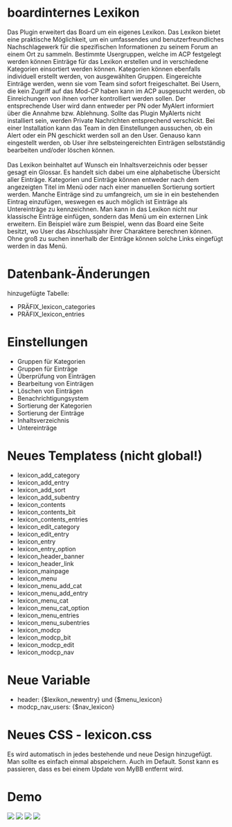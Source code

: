 # boardinternes Lexikon
Das Plugin erweitert das Board um ein eigenes Lexikon. Das Lexikon bietet eine praktische Möglichkeit, um ein umfassendes und benutzerfreundliches Nachschlagewerk für die spezifischen Informationen zu seinem Forum an einem Ort zu sammeln. Bestimmte Usergruppen, welche im ACP festgelegt werden können Einträge für das Lexikon erstellen und in verschiedene Kategorien einsortiert werden können. Kategorien können ebenfalls individuell erstellt werden, von ausgewählten Gruppen. Eingereichte Einträge werden, wenn sie vom Team sind sofort freigeschaltet. Bei Usern, die kein Zugriff auf das Mod-CP haben kann im ACP ausgesucht werden, ob Einreichungen von ihnen vorher kontrolliert werden sollen. Der entsprechende User wird dann entweder per PN oder MyAlert informiert über die Annahme bzw. Ablehnung. Sollte das Plugin MyAlerts nicht installiert sein, werden Private Nachrichten entsprechend verschickt. Bei einer Installation kann das Team in den Einstellungen aussuchen, ob ein Alert oder ein PN geschickt werden soll an den User. Genauso kann eingestellt werden, ob User ihre selbsteingereichten Einträgen selbstständig bearbeiten und/oder löschen können.<br>
<br>
Das Lexikon beinhaltet auf Wunsch ein Inhaltsverzeichnis oder besser gesagt ein Glossar. Es handelt sich dabei um eine alphabetische Übersicht aller Einträge. Kategorien und Einträge können entweder nach dem angezeigten Titel im Menü oder nach einer manuellen Sortierung sortiert werden. Manche Einträge sind zu umfangreich, um sie in ein bestehenden Eintrag einzufügen, weswegen es auch möglich ist Einträge als Untereinträge zu kennzeichnen. Man kann in das Lexikon nicht nur klassische Einträge einfügen, sondern das Menü um ein externen Link erweitern. Ein Beispiel wäre zum Beispiel, wenn das Board eine Seite besitzt, wo User das Abschlussjahr ihrer Charaktere berechnen können. Ohne groß zu suchen innerhalb der Einträge können solche Links eingefügt werden in das Menü.

# Datenbank-Änderungen
hinzugefügte Tabelle:
- PRÄFIX_lexicon_categories
- PRÄFIX_lexicon_entries

# Einstellungen
- Gruppen für Kategorien
- Gruppen für Einträge
- Überprüfung von Einträgen
- Bearbeitung von Einträgen
- Löschen von Einträgen
- Benachrichtigungsystem
- Sortierung der Kategorien
- Sortierung der Einträge
- Inhaltsverzeichnis
- Untereinträge

# Neues Templatess (nicht global!) 
- lexicon_add_category
- lexicon_add_entry
- lexicon_add_sort
- lexicon_add_subentry
- lexicon_contents
- lexicon_contents_bit
- lexicon_contents_entries
- lexicon_edit_category
- lexicon_edit_entry
- lexicon_entry
- lexicon_entry_option
- lexicon_header_banner
- lexicon_header_link
- lexicon_mainpage
- lexicon_menu
- lexicon_menu_add_cat
- lexicon_menu_add_entry
- lexicon_menu_cat
- lexicon_menu_cat_option
- lexicon_menu_entries
- lexicon_menu_subentries
- lexicon_modcp
- lexicon_modcp_bit
- lexicon_modcp_edit
- lexicon_modcp_nav

# Neue Variable
- header: {$lexikon_newentry} und {$menu_lexicon}
- modcp_nav_users: {$nav_lexicon}

# Neues CSS - lexicon.css
Es wird automatisch in jedes bestehende und neue Design hinzugefügt. Man sollte es einfach einmal abspeichern. Auch im Default. Sonst kann es passieren, dass es bei einem Update von MyBB entfernt wird.

# Demo
<img src="https://stormborn.at/plugins/lastgraphic_settings.png">
<img src="https://stormborn.at/plugins/lastgraphic_user.png">
<img src="https://stormborn.at/plugins/lastgraphic_gast.png">
<img src="https://stormborn.at/plugins/lastgraphic_threads.png">
